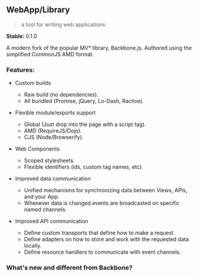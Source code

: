 WebApp/Library
--------------

> a tool for writing web applications

**Stable:** 0.1.0

A modern fork of the popular MV\* library, Backbone.js.  Authored using the
simplified CommonJS AMD format.

### Features: ###

* Custom builds
  - Raw build (no dependencies).
  - All bundled (Promise, jQuery, Lo-Dash, Ractive).

* Flexible module/exports support
  - Global (Just drop into the page with a script tag).
  - AMD (RequireJS/Dojo).
  - CJS (Node/Browserify).

* Web Components
  - Scoped stylesheets.
  - Flexible identifiers (ids, custom tag names, etc).

* Improved data communication
  - Unified mechanisms for synchronizing data between Views, APIs, and your
    App.
  - Whenever data is changed events are broadcasted on specific named channels.

* Improved API communication
  - Define custom transports that define how to make a request.
  - Define adapters on how to store and work with the requested data locally.
  - Define resource handlers to communicate with event channels.

### What's new and different from Backbone? ###
